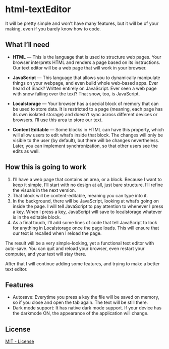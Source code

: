 # html-textEditor
It will be pretty simple and won’t have many features, but it will be of your making, even if you barely know how to code.

## What I’ll need

* __HTML__ — This is the language that is used to structure web pages. Your browser interprets HTML and renders a page based on its instructions. Our text editor will be a web page that will work in your browser. 

* __JavaScript__ — This language that allows you to dynamically manipulate things on your webpage, and even build whole web-based apps. Ever heard of Slaсk? Written entirely on JavaScript. Ever seen a web page with snow falling over the text? That snow, too, is JavaScript.

* __Localstorage__ — Your browser has a special block of memory that can be used to store data. It is restricted to a page (meaning, each page has its own isolated storage) and doesn’t sync across different devices or browsers. I’ll use this area to store our text. 

* __Content Editable__ — Some blocks in HTML can have this property, which will allow users to edit what’s inside that block. The changes will only be visible to the user (by default), but there will be changes nevertheless. Later, you can implement synchronization, so that other users see the edits as well. 

## How this is going to work

1. I’ll have a web page that contains an area, or a block. Because I want to keep it simple, I’ll start with no design at all, just bare structure. I’ll refine the visuals in the next version.
2. That block will be content-editable, meaning you can type into it.
3. In the background, there will be JavaScript, looking at what’s going on inside the page. I will tell JavaScript to pay attention to whenever I press a key. When I press a key, JavaScript will save to localstorage whatever is in the editable block.
4. As a final touch, I’ll add some lines of code that tell JavaScript to look for anything in Localstorage once the page loads. This will ensure that our text is recalled when I reload the page. 

The result will be a very simple-looking, yet a functional text editor with auto-save. You can quit and reload your browser, even restart your computer, and your text will stay there. 

After that I will continue adding some features, and trying to make a better text editor.

## Features

* Autosave: Everytime you press a key the file will be saved on memory, so if you close and open the tab again. The text will be still there.
* Dark mode support: It has native dark mode support. If your device has the darkmode ON, the appearance of the application will change.

## License

[MIT - License](LICENSE.md)